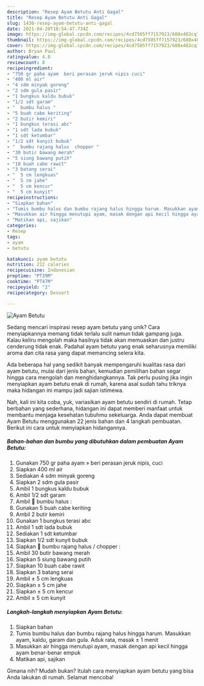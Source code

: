 ```yaml
---
description: "Resep Ayam Betutu Anti Gagal"
title: "Resep Ayam Betutu Anti Gagal"
slug: 1430-resep-ayam-betutu-anti-gagal
date: 2021-04-20T18:54:47.734Z
image: https://img-global.cpcdn.com/recipes/4cd7505ff7157923/680x482cq70/ayam-betutu-foto-resep-utama.jpg
thumbnail: https://img-global.cpcdn.com/recipes/4cd7505ff7157923/680x482cq70/ayam-betutu-foto-resep-utama.jpg
cover: https://img-global.cpcdn.com/recipes/4cd7505ff7157923/680x482cq70/ayam-betutu-foto-resep-utama.jpg
author: Bryan Paul
ratingvalue: 4.8
reviewcount: 8
recipeingredient:
- "750 gr paha ayam  beri perasan jeruk nipis cuci"
- "400 ml air"
- "4 sdm minyak goreng"
- "2 sdm gula pasir"
- "1 bungkus kaldu bubuk"
- "1/2 sdt garam"
- "  bumbu halus "
- "5 buah cabe keriting"
- "2 butir kemiri"
- "1 bungkus terasi abc"
- "1 sdt lada bubuk"
- "1 sdt ketumbar"
- "1/2 sdt kunyit bubuk"
- "  bumbu rajang halus  chopper "
- "30 butir bawang merah"
- "5 siung bawang putih"
- "10 buah cabe rawit"
- "3 batang serai"
- "  5 cm lengkuas"
- "  5 cm jahe"
- "  5 cm kencur"
- "  5 cm kunyit"
recipeinstructions:
- "Siapkan bahan"
- "Tumis bumbu halus dan bumbu rajang halus hingga harum. Masukkan ayam, kaldu, garam dan gula. Aduk rata, masak ± 1 menit"
- "Masukkan air hingga menutupi ayam, masak dengan api kecil hingga ayam benar-benar empuk"
- "Matikan api, sajikan"
categories:
- Resep
tags:
- ayam
- betutu

katakunci: ayam betutu 
nutrition: 212 calories
recipecuisine: Indonesian
preptime: "PT39M"
cooktime: "PT47M"
recipeyield: "2"
recipecategory: Dessert

---
```



![Ayam Betutu](https://img-global.cpcdn.com/recipes/4cd7505ff7157923/680x482cq70/ayam-betutu-foto-resep-utama.jpg)

Sedang mencari inspirasi resep ayam betutu yang unik? Cara menyiapkannya memang tidak terlalu sulit namun tidak gampang juga. Kalau keliru mengolah maka hasilnya tidak akan memuaskan dan justru cenderung tidak enak. Padahal ayam betutu yang enak seharusnya memiliki aroma dan cita rasa yang dapat memancing selera kita.



Ada beberapa hal yang sedikit banyak mempengaruhi kualitas rasa dari ayam betutu, mulai dari jenis bahan, kemudian pemilihan bahan segar hingga cara mengolah dan menghidangkannya. Tak perlu pusing jika ingin menyiapkan ayam betutu enak di rumah, karena asal sudah tahu triknya maka hidangan ini mampu jadi sajian istimewa.


Nah, kali ini kita coba, yuk, variasikan ayam betutu sendiri di rumah. Tetap berbahan yang sederhana, hidangan ini dapat memberi manfaat untuk membantu menjaga kesehatan tubuhmu sekeluarga. Anda dapat membuat Ayam Betutu menggunakan 22 jenis bahan dan 4 langkah pembuatan. Berikut ini cara untuk menyiapkan hidangannya.

<!--inarticleads1-->

##### Bahan-bahan dan bumbu yang dibutuhkan dalam pembuatan Ayam Betutu:

1. Gunakan 750 gr paha ayam » beri perasan jeruk nipis, cuci
1. Siapkan 400 ml air
1. Sediakan 4 sdm minyak goreng
1. Siapkan 2 sdm gula pasir
1. Ambil 1 bungkus kaldu bubuk
1. Ambil 1/2 sdt garam
1. Ambil  🥥 bumbu halus :
1. Gunakan 5 buah cabe keriting
1. Ambil 2 butir kemiri
1. Gunakan 1 bungkus terasi abc
1. Ambil 1 sdt lada bubuk
1. Sediakan 1 sdt ketumbar
1. Siapkan 1/2 sdt kunyit bubuk
1. Siapkan  🥥 bumbu rajang halus / chopper :
1. Ambil 30 butir bawang merah
1. Siapkan 5 siung bawang putih
1. Siapkan 10 buah cabe rawit
1. Siapkan 3 batang serai
1. Ambil  ± 5 cm lengkuas
1. Siapkan  ± 5 cm jahe
1. Siapkan  ± 5 cm kencur
1. Ambil  ± 5 cm kunyit




<!--inarticleads2-->

##### Langkah-langkah menyiapkan Ayam Betutu:

1. Siapkan bahan
1. Tumis bumbu halus dan bumbu rajang halus hingga harum. Masukkan ayam, kaldu, garam dan gula. Aduk rata, masak ± 1 menit
1. Masukkan air hingga menutupi ayam, masak dengan api kecil hingga ayam benar-benar empuk
1. Matikan api, sajikan




Gimana nih? Mudah bukan? Itulah cara menyiapkan ayam betutu yang bisa Anda lakukan di rumah. Selamat mencoba!
